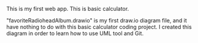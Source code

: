 This is my first web app. This is basic calculator.

"favoriteRadioheadAlbum.drawio" is my first draw.io diagram file, and it have nothing to do with this basic calculator coding project. I created this diagram in order to learn how to use UML tool and Git.
